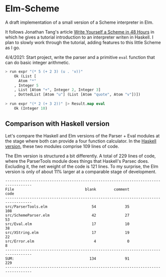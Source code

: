 # Elm-Scheme

A draft implementation of a small version of a Scheme interpreter in Elm.

It follows  Jonathan Tang's article 
[Write Yourself a Scheme in 48 Hours](https://en.wikibooks.org/wiki/Write_Yourself_a_Scheme_in_48_Hours)
in which he gives a tutorial introduction to an interpreter writen in Haskell.
I plan to slowly work through the tutorial, adding features
to this little Scheme as I go.



4/4/2021: Start project, write the parser and a primitive `eval` function that can
do basic integer arithmetic.


```lisp
> run expr "(* 5 (+ 2 3) (u . 'v))"
    Ok (List [
      Atom "*"
    , Integer 5
    , List [Atom "+", Integer 2, Integer 3]
    , DottedList [Atom "u"] (List [Atom "quote", Atom "v"])])
  
> run expr "(* 2 (+ 3 2))" |> Result.map eval
    Ok (Integer 10)

```
## Comparison with Haskell version 

Let's compare the Haskell and Elm versions of the Parser + Eval modules at the 
stage where both can provide a four function calculator.  In the [Haskell
version](https://github.com/jxxcarlson/scheme-haskell), these two modules comprise 109 lines of code. 

The Elm version is structured  a bit differently.  A total of 229 lines of 
code, where the ParserTools module does things that Haskell's Parsec
does. Excluding it, the net weight of the code is 121 lines. To my
surprise, the Elm version is only of about 11% larger at a comparable
stage of development.

```
----------------------------------------------------------------------------------
File                                blank        comment           code
----------------------------------------------------------------------------------
src/ParserTools.elm                    54             35            108
src/SchemeParser.elm                   42             27             53
src/Eval.elm                           17             10             38
src/XString.elm                        17             19             22
src/Error.elm                           4              0              8
----------------------------------------------------------------------------------
SUM:                                  134             91            229
----------------------------------------------------------------------------------

```